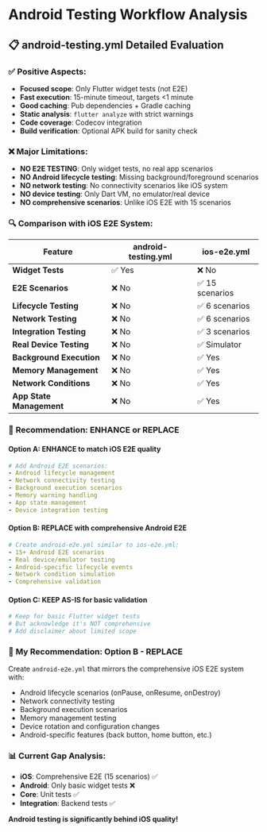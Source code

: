 # Android Testing Workflow Analysis

## 📋 **android-testing.yml** Detailed Evaluation

### ✅ **Positive Aspects:**
- **Focused scope**: Only Flutter widget tests (not E2E)
- **Fast execution**: 15-minute timeout, targets <1 minute
- **Good caching**: Pub dependencies + Gradle caching
- **Static analysis**: `flutter analyze` with strict warnings
- **Code coverage**: Codecov integration
- **Build verification**: Optional APK build for sanity check

### ❌ **Major Limitations:**
- **NO E2E TESTING**: Only widget tests, no real app scenarios
- **NO Android lifecycle testing**: Missing background/foreground scenarios
- **NO network testing**: No connectivity scenarios like iOS system
- **NO device testing**: Only Dart VM, no emulator/real device
- **NO comprehensive scenarios**: Unlike iOS E2E with 15 scenarios

### 🔍 **Comparison with iOS E2E System:**

| Feature | android-testing.yml | ios-e2e.yml |
|---------|-------------------|--------------|
| **Widget Tests** | ✅ Yes | ❌ No |
| **E2E Scenarios** | ❌ No | ✅ 15 scenarios |
| **Lifecycle Testing** | ❌ No | ✅ 6 scenarios |
| **Network Testing** | ❌ No | ✅ 6 scenarios |
| **Integration Testing** | ❌ No | ✅ 3 scenarios |
| **Real Device Testing** | ❌ No | ✅ Simulator |
| **Background Execution** | ❌ No | ✅ Yes |
| **Memory Management** | ❌ No | ✅ Yes |
| **Network Conditions** | ❌ No | ✅ Yes |
| **App State Management** | ❌ No | ✅ Yes |

### 🎯 **Recommendation: ENHANCE or REPLACE**

#### Option A: **ENHANCE** to match iOS E2E quality
```yaml
# Add Android E2E scenarios:
- Android lifecycle management
- Network connectivity testing  
- Background execution scenarios
- Memory warning handling
- App state management
- Device integration testing
```

#### Option B: **REPLACE** with comprehensive Android E2E
```yaml
# Create android-e2e.yml similar to ios-e2e.yml:
- 15+ Android E2E scenarios
- Real device/emulator testing
- Android-specific lifecycle events
- Network condition simulation
- Comprehensive validation
```

#### Option C: **KEEP AS-IS** for basic validation
```yaml
# Keep for basic Flutter widget tests
# But acknowledge it's NOT comprehensive
# Add disclaimer about limited scope
```

### 🚀 **My Recommendation: Option B - REPLACE**

Create `android-e2e.yml` that mirrors the comprehensive iOS E2E system with:
- Android lifecycle scenarios (onPause, onResume, onDestroy)
- Network connectivity testing
- Background execution scenarios  
- Memory management testing
- Device rotation and configuration changes
- Android-specific features (back button, home button, etc.)

### 📊 **Current Gap Analysis:**
- **iOS**: Comprehensive E2E (15 scenarios) ✅
- **Android**: Only basic widget tests ❌
- **Core**: Unit tests ✅
- **Integration**: Backend tests ✅

**Android testing is significantly behind iOS quality!**